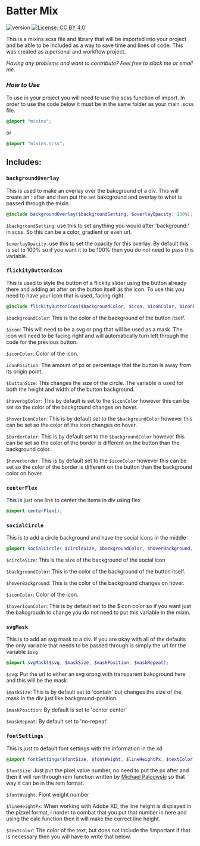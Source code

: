 # Batter Mix

![version](https://badgen.net/static/V/1.2.0/)
[![License: CC BY 4.0](https://img.shields.io/badge/License-CC_BY_4.0-lightgrey.svg)](https://creativecommons.org/licenses/by/4.0/)

This is a mixins scss file and library that will be imported into your project and be able to be included as a way to save time and lines of code. This was created as a personal and workflow project.

_Having any problems and want to contribute? Feel free to slack me or email me_.

### _How to Use_

To use in your project you will need to use the scss function of import. In order to use the code below it must be in the same folder as your main .scss file.

```scss
@import "mixins";
```

or

```scss
@import "mixins.scss";
```

## Includes:

### `backgroundOverlay`

This is used to make an overlay over the bakcground of a div. This will create an ::after and then put the set bakcground and overlay to what is passed through the mixin

```scss
@include backgroundOverlay($backgroundSetting, $overlayOpacity: 100%);
```

`$backgroundSetting`: use this to set anything you would after 'background:' in scss. So this can be a color, gradient or even url.

`$overlayOpacity`: use this to set the opacity for this overlay. By default this is set to 100% so if you want it to be 100% then you do not need to pass this variable.

### `flickityButtonIcon`

This is used to style the button of a flickity slider using the button already there and adding an after on the button itself as the icon. To use this you need to have your icon that is used, facing right.

```scss
@include flickityButtonIcon($backgroundColor, $icon, $iconColor, $iconPosition, $buttonSize, $hoverbgColor, $hoverIconColor, $borderColor, $hoverborder);
```

`$backgroundColor`: This is the color of the background of the button itself.

`$icon`: This will need to be a svg or png that will be used as a mask. The icon will need to be facing right and will automatically turn left through the code for the previous button.

`$iconColor`: Color of the icon.

`iconPosition`: The amount of px or percentage that the button is away from its origin point.

`$buttonSize`: This changes the size of the circle. The variable is used for both the height and width of the button background.

`$hoverbgColor`: This by default is set to the `$iconColor` however this can be set so the color of the background changes on hover.

`$hoverIconColor`: This is by default set to the `$backgroundColor` however this can be set so the color of the icon changes on hover.

`$borderColor`: This is by default set to the `$backgroundColor` however this can be set so the color of the border is different on the button than the background color.

`$hoverborder`: This is by default set to the `$iconColor` however this can be set so the color of the border is different on the button than the background color on hover.

### `centerFlex`

This is just one line to center the items in div using flex

```scss
@import centerFlex();
```

### `socialCircle`

This is to add a circle background and have the social icons in the middle

```scss
@import socialCircle( $circleSize, $backgroundColor, $hoverBackground, $iconColor, $hoverIconColor);
```

`$circleSize`: This is the size of the background of the social icon

`$backgroundColor`: This is the color of the background of the button itself.

`$hoverBackground`: This is the color of the background changes on hover.

`$iconColor`: Color of the icon.

`$hoverIconColor`: This is by default set to the $icon color so if you want just the bakcgroudn to change you do not need to put this variable in the mixin.

### `svgMask`

This is to add an svg mask to a div. If you are okay with all of the defaults the only variable that needs to be passed through is simply the url for the variable `$svg`

```scss
@import svgMask($svg, $maskSize, $maskPosition, $maskRepeat);
```

`$svg`: Put the url to either an svg orpng with transparent bakcground here and this will be the mask.

`$maskSize`: This is by default set to 'contain' but changes the size of the mask in the div just like background-position.

`$maskPosition`: By default is set to 'center center'

`$maskRepeat`: By default set to 'no-repeat'

### `fontSettings`

This is just to default font settings with the information in the xd

```scss
@import fontSettings($fontSize, $fontWeight, $lineHeightPx, $textColor);
```

`$fontSize`: Just put the pixel value number, no need to put the px after and then it will run through rem function written by [Michael Palcowski](https://github.com/MichaelPalcowski) so that way it can be in the rem format.

`$fontWeight`: Fiont weight number

`$lineHeightPx`: When working with Adobe XD, the line height is displayed in the pizxel format, i norder to combat that you put that number in here and using the calc function then it will make the correct line height.

`$textColor`: The color of the text, but does not include the !important if that is necessary then you will have to write that below.
